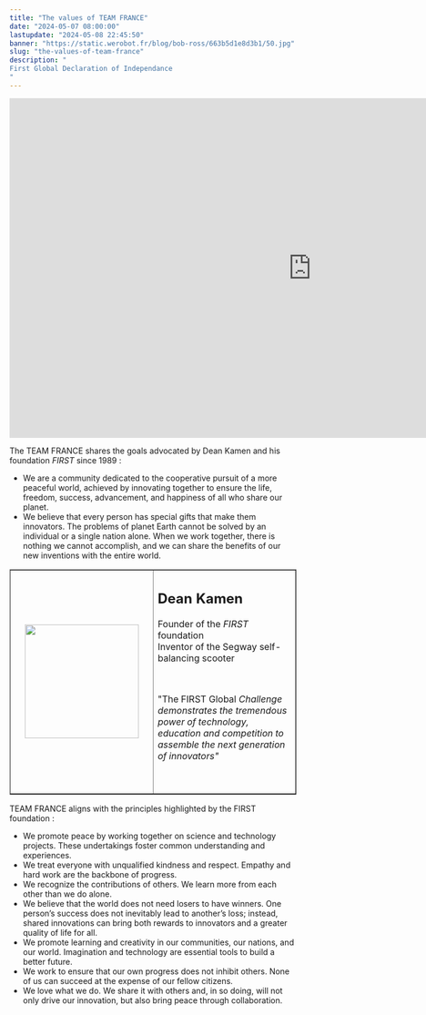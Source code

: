 ```yaml
---
title: "The values of TEAM FRANCE"
date: "2024-05-07 08:00:00"
lastupdate: "2024-05-08 22:45:50"
banner: "https://static.werobot.fr/blog/bob-ross/663b5d1e8d3b1/50.jpg"
slug: "the-values-of-team-france"
description: "
First Global Declaration of Independance
"
---
```

<iframe class="youtube-player" width="1060" height="597" src="https://www.youtube.com/embed/HdcyzBC6NDw?version=3&amp;rel=1&amp;showsearch=0&amp;showinfo=1&amp;iv_load_policy=1&amp;fs=1&amp;hl=fr-FR&amp;autohide=2&amp;wmode=transparent" allowfullscreen="true" style="border:0;" sandbox="allow-scripts allow-same-origin allow-popups allow-presentation allow-popups-to-escape-sandbox"></iframe>

<p>The TEAM FRANCE shares the goals advocated by Dean Kamen and his foundation <i>FIRST</i> since 1989 :</p>
<ul>
<li>We are a community dedicated to the cooperative pursuit of a more peaceful world, achieved by innovating together to ensure the life, freedom, success, advancement, and happiness of all who share our planet.</li>
<li>We believe that every person has special gifts that make them innovators. The problems of planet Earth cannot be solved by an individual or a single nation alone. When we work together, there is nothing we cannot accomplish, and we can share the benefits of our new inventions with the entire world.</li>
</ul>

<table border="1" style="border-collapse: collapse; width: 100%;">
<tbody>
<tr>
<td style="width: 50%; text-align: right;"><img src="https://static.werobot.fr/blog/bob-ross/663bc0653f908/50.jpg" width="200" height="200" alt="" style="display: block; margin-left: auto; margin-right: auto;" /></td>
<td style="width: 50%;">
<h2><strong>Dean Kamen</strong></h2>
<p>Founder of the <i>FIRST</i> foundation<br /></i>Inventor of the Segway self-balancing scooter</p>
<p>&nbsp;</p>
<p style="text-align: left;"<i>"The FIRST</i> Global<i> Challenge demonstrates the tremendous power of technology, education and competition to assemble the next generation of innovators"</i></p>
<p style="text-align: left;">&nbsp;</p>
</td>
</tr>
</tbody>
</table>

<p>TEAM FRANCE aligns with the principles highlighted by the FIRST foundation :</p>
<ul>
<li>We promote peace by working together on science and technology projects. These undertakings foster common understanding and experiences.</li>
<li>We treat everyone with unqualified kindness and respect. Empathy and hard work are the backbone of progress.</li>
<li>We recognize the contributions of others. We learn more from each other than we do alone.</li>
<li>We believe that the world does not need losers to have winners. One person’s success does not inevitably lead to another’s loss; instead, shared innovations can bring both rewards to innovators and a greater quality of life for all.</li>
<li>We promote learning and creativity in our communities, our nations, and our world. Imagination and technology are essential tools to build a better future.</li>
<li>We work to ensure that our own progress does not inhibit others. None of us can succeed at the expense of our fellow citizens.</li>
<li>We love what we do. We share it with others and, in so doing, will not only drive our innovation, but also bring peace through collaboration.</li>
</ul>
    
